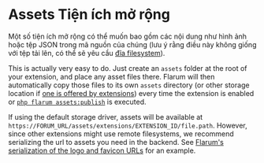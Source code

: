 # Assets Tiện ích mở rộng

Một số tiện ích mở rộng có thể muốn bao gồm các nội dung như hình ảnh hoặc tệp JSON trong mã nguồn của chúng (lưu ý rằng điều này không giống với tệp tải lên, có thể sẽ yêu cầu [đĩa filesystem](filesystem.md)).

This is actually very easy to do. Just create an `assets` folder at the root of your extension, and place any asset files there. Flarum will then automatically copy those files to its own `assets` directory (or other storage location if [one is offered by extensions](filesystem.md)) every time the extension is enabled or [`php flarum assets:publish`](../console.md) is executed.

If using the default storage driver, assets will be available at `https://FORUM_URL/assets/extensions/EXTENSION_ID/file.path`. However, since other extensions might use remote filesystems, we recommend serializing the url to assets you need in the backend. See [Flarum's serialization of the logo and favicon URLs](https://github.com/flarum/framework/blob/4ecd9a9b2ff0e9ba42bb158f3f83bb3ddfc10853/framework/core/src/Api/Serializer/ForumSerializer.php#L85-L86) for an example.
